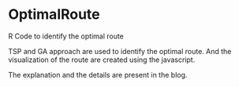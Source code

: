 # OptimalRoute
R Code to identify the optimal route

TSP and GA approach are used to identify the optimal route. And the visualization of the route are created using the javascript.

The explanation and the details are present in the blog.
